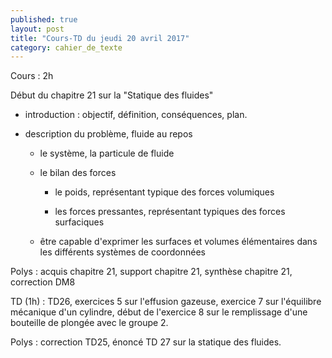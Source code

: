 ```yaml
---
published: true
layout: post
title: "Cours-TD du jeudi 20 avril 2017"
category: cahier_de_texte
---
```

Cours : 2h

Début du chapitre 21 sur la "Statique des fluides"

- introduction : objectif, définition, conséquences, plan.

- description du problème, fluide au repos

  - le système, la particule de fluide

  - le bilan des forces

    - le poids, représentant typique des forces volumiques

    - les forces pressantes, représentant typiques des forces surfaciques

  - être capable d'exprimer les surfaces et volumes élémentaires dans les différents systèmes de coordonnées

Polys : acquis chapitre 21, support chapitre 21, synthèse chapitre 21, correction DM8

TD (1h) : TD26, exercices 5 sur l'effusion gazeuse, exercice 7 sur l'équilibre mécanique d'un cylindre, début de l'exercice 8 sur le remplissage d'une bouteille de plongée avec le groupe 2.

Polys : correction TD25, énoncé TD 27 sur la statique des fluides.


